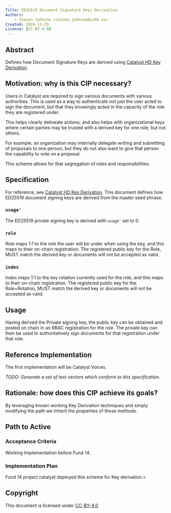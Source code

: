 ```yaml
---
Title: ED25519 Document Signature Keys Derivation
Authors:
    - Steven Johnson <steven.johnson@iohk.io>
Created: 2024-11-29
License: [CC-BY-4.0]
---
```


## Abstract

Defines how Document Signature Keys are derived using
[Catalyst HD Key Derivation](./hd-key-derivation.md).

## Motivation: why is this CIP necessary?

Users in Catalyst are required to sign various documents with various authorities.
This is used as a way to authenticate not just the user acted to sign the document, but that they
knowingly acted in the capacity of the role they are registered under.

This helps clearly delineate actions, and also helps with organizational keys where certain
parties may be trusted with a derived key for one role, but not others.

For example, an organization may internally delegate writing and submitting of proposals to one person,
but they do not also want to give that person the capability to vote on a proposal.

This scheme allows for that segregation of roles and responsibilities.

## Specification

For reference, see [Catalyst HD Key Derivation](./hd-key-derivation.md).
This document defines how ED25519 document signing keys are derived from the master seed phrase.

### `usage'`

The ED25519 private signing key is derived with `usage'` set to 0.

### `role`

Role maps 1:1 to the role the user will be under when using the key, and this maps to their on-chain registration.
The registered public key for the Role, MUST match the derived key or documents will not be accepted as
valid.

### `index`

Index maps 1:1 to the key rotation currently used for the role, and this maps to their on-chain registration.
The registered public key for the Role+Rotation, MUST match the derived key or documents will not be accepted as
valid.

## Usage

Having derived the Private signing key, the public key can be obtained and posted on chain in an RBAC registration for the role.
The private key can then be used to authoritatively sign documents for that registration under that role.

## Reference Implementation

The first implementation will be Catalyst Voices.

*TODO: Generate a set of test vectors which conform to this specification.*

## Rationale: how does this CIP achieve its goals?

By leveraging known working Key Derivation techniques and simply modifying the path we inherit the properties of those methods.

## Path to Active

### Acceptance Criteria

Working Implementation before Fund 14.

### Implementation Plan

Fund 14 project catalyst deployed this scheme for Key derivation.>

## Copyright

This document is licensed under [CC-BY-4.0]

[CC-BY-4.0]: https://creativecommons.org/licenses/by/4.0/legalcode
